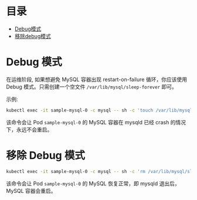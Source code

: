 目录
=============
 * [Debug模式](#debug模式)
 * [移除debug模式](#移除debug模式)


# Debug 模式

在运维阶段, 如果想避免 MySQL 容器出现 restart-on-failure 循环，你应该使用 Debug 模式。只需创建一个空文件 `/var/lib/mysql/sleep-forever` 即可。

示例:

```bash
kubectl exec -it sample-mysql-0 -c mysql -- sh -c 'touch /var/lib/mysql/sleep-forever'
```
该命令会让 Pod `sample-mysql-0` 的 MySQL 容器在 mysqld 已经 crash 的情况下，永远不会重启。

# 移除 Debug 模式

```bash
kubectl exec -it sample-mysql-0 -c mysql -- sh -c 'rm /var/lib/mysql/sleep-forever'
```
该命令会让 Pod `sample-mysql-0` 的 MySQL 恢复正常，即 mysqld 退出后，MySQL 容器会重启。